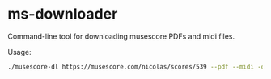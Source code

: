 # ms-downloader
Command-line tool for downloading musescore PDFs and midi files.

Usage:
```bash
./musescore-dl https://musescore.com/nicolas/scores/539 --pdf --midi -o "Mozart_Sonate_in_C"
```
